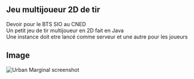 ## Jeu multijoueur 2D de tir

Devoir pour le BTS SIO au CNED  
Un petit jeu de tir multijoueur en 2D fait en Java  
Une instance doit etre lancé comme serveur et une autre pour les joueurs

## Image

![Urban Marginal screenshot](https://i.imgur.com/QdeYKwh.png)
